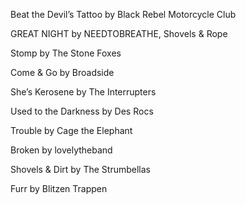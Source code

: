 Beat the Devil’s Tattoo by Black Rebel Motorcycle Club

GREAT NIGHT by NEEDTOBREATHE, Shovels & Rope

Stomp by The Stone Foxes

Come & Go by Broadside

She’s Kerosene by The Interrupters

Used to the Darkness by Des Rocs

Trouble by Cage the Elephant

Broken by lovelytheband

Shovels & Dirt by The Strumbellas

Furr by Blitzen Trappen
